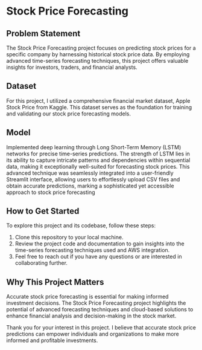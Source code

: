 # Stock Price Forecasting

## Problem Statement

The Stock Price Forecasting project focuses on predicting stock prices for a specific company by harnessing historical stock price data. By employing advanced time-series forecasting techniques, this project offers valuable insights for investors, traders, and financial analysts.

## Dataset

For this project, I utilized a comprehensive financial market dataset, Apple Stock Price from Kaggle. This dataset serves as the foundation for training and validating our stock price forecasting models.

## Model

Implemented deep learning through Long Short-Term Memory (LSTM) networks for precise time-series predictions. The strength of LSTM lies in its ability to capture intricate patterns and dependencies within sequential data, making it exceptionally well-suited for forecasting stock prices. This advanced technique was seamlessly integrated into a user-friendly Streamlit interface, allowing users to effortlessly upload CSV files and obtain accurate predictions, marking a sophisticated yet accessible approach to stock price forecasting

## How to Get Started

To explore this project and its codebase, follow these steps:

1. Clone this repository to your local machine.
2. Review the project code and documentation to gain insights into the time-series forecasting techniques used and AWS integration.
3. Feel free to reach out if you have any questions or are interested in collaborating further.

## Why This Project Matters

Accurate stock price forecasting is essential for making informed investment decisions. The Stock Price Forecasting project highlights the potential of advanced forecasting techniques and cloud-based solutions to enhance financial analysis and decision-making in the stock market.

Thank you for your interest in this project. I believe that accurate stock price predictions can empower individuals and organizations to make more informed and profitable investments.
